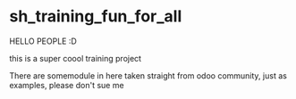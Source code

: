 # sh_training_fun_for_all

HELLO PEOPLE :D 

this is a super coool training project 

There are somemodule in here taken straight from odoo community, just as examples, please don't sue me
